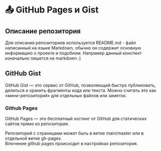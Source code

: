 # 📤 GitHub Pages и Gist

## Описание репозитория
Для описания репозиториев используется README.md - файл написанный на языке Markdown, обычно он содержит основную информацию о проекте и подобном. Например данный конспект изначально пишется на markdown :)

## GitHub Gist
GitHub Gist — это сервис от GitHub, позволяющий быстро публиковать, делиться и хранить фрагменты кода или текста. Можно считать это как «мини-репозиторий» для отдельных файлов или заметок.

### Github Pages
GitHub Pages — это бесплатный хостинг от GitHub для статических сайтов прямо из репозитория.

Репозиторий с страницами может быть в ветке main/master или в отдельной ветке gh-pages.  
Влючение github pages происходит в настройках репозитория.